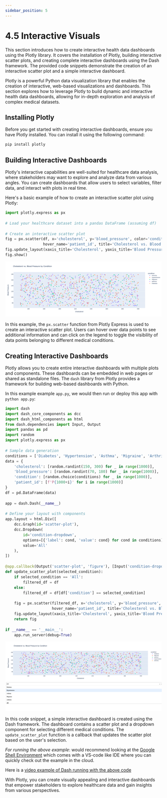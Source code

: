```yaml
---
sidebar_position: 5
---
```


# 4.5 Interactive Visuals

This section introduces how to create interactive health data dashboards using the Plotly library. It covers the installation of Plotly, building interactive scatter plots, and creating complete interactive dashboards using the Dash framework. The provided code snippets demonstrate the creation of an interactive scatter plot and a simple interactive dashboard.

Plotly is a powerful Python data visualization library that enables the creation of interactive, web-based visualizations and dashboards. This section explores how to leverage Plotly to build dynamic and interactive health data dashboards, allowing for in-depth exploration and analysis of complex medical datasets.

## Installing Plotly

Before you get started with creating interactive dashboards, ensure you have Plotly installed. You can install it using the following command:

```bash
pip install plotly
```

## Building Interactive Dashboards
Plotly's interactive capabilities are well-suited for healthcare data analysis, where stakeholders may want to explore and analyze data from various angles. You can create dashboards that allow users to select variables, filter data, and interact with plots in real time.

Here's a basic example of how to create an interactive scatter plot using Plotly:

```python
import plotly.express as px

# Load your healthcare dataset into a pandas DataFrame (assuming df)

# Create an interactive scatter plot
fig = px.scatter(df, x='cholesterol', y='blood_pressure', color='condition',
                 hover_name='patient_id', title='Cholesterol vs. Blood Pressure by Condition')
fig.update_layout(xaxis_title='Cholesterol', yaxis_title='Blood Pressure')
fig.show()
```

![Plotly Scatter](../../static/img/ch4/plotly_scatter.png)

In this example, the `px.scatter` function from Plotly Express is used to create an interactive scatter plot. Users can hover over data points to see additional information and can click on the legend to toggle the visibility of data points belonging to different medical conditions.

## Creating Interactive Dashboards
Plotly allows you to create entire interactive dashboards with multiple plots and components. These dashboards can be embedded in web pages or shared as standalone files. The `dash` library from Plotly provides a framework for building web-based dashboards with Python.

In this example example `app.py`, we would then run or deploy this app with `python app.py`: 

```python
import dash
import dash_core_components as dcc
import dash_html_components as html
from dash.dependencies import Input, Output
import pandas as pd
import random
import plotly.express as px

# Sample data generation
conditions = ['Diabetes', 'Hypertension', 'Asthma', 'Migraine', 'Arthritis']
data = {
    'cholesterol': [random.randint(150, 300) for _ in range(1000)],
    'blood_pressure': [random.randint(70, 180) for _ in range(1000)],
    'condition': [random.choice(conditions) for _ in range(1000)],
    'patient_id': [f'P{1000+i}' for i in range(1000)]
}
df = pd.DataFrame(data)

app = dash.Dash(__name__)

# Define your layout with components
app.layout = html.Div([
    dcc.Graph(id='scatter-plot'),
    dcc.Dropdown(
        id='condition-dropdown',
        options=[{'label': cond, 'value': cond} for cond in conditions] + [{'label': 'All', 'value': 'All'}],
        value='All'
    ),
])

@app.callback(Output('scatter-plot', 'figure'), [Input('condition-dropdown', 'value')])
def update_scatter_plot(selected_condition):
    if selected_condition == 'All':
        filtered_df = df
    else:
        filtered_df = df[df['condition'] == selected_condition]
    
    fig = px.scatter(filtered_df, x='cholesterol', y='blood_pressure', color='condition',
                     hover_name='patient_id', title='Cholesterol vs. Blood Pressure by Condition')
    fig.update_layout(xaxis_title='Cholesterol', yaxis_title='Blood Pressure')
    return fig

if __name__ == '__main__':
    app.run_server(debug=True)

```

!['Dash Example](../../static/img/ch4/dash_example.png)

In this code snippet, a simple interactive dashboard is created using the Dash framework. The dashboard contains a scatter plot and a dropdown component for selecting different medical conditions. The `update_scatter_plot` function is a callback that updates the scatter plot based on the user's selection.

*For running the above example*: would recommend looking at the [Google Shell Environment](https://shell.cloud.google.com/) which comes with a VS-code like IDE where you can quickly check out the example in the cloud. 

Here is a [video example of Dash running with the above code](https://www.loom.com/share/e293295ca30c4cc68dbf3f9aeebf3eca?sid=7ab8d6be-d5f1-48b9-bf2d-037bec7e1f78)

With Plotly, you can create visually appealing and interactive dashboards that empower stakeholders to explore healthcare data and gain insights from various perspectives.






